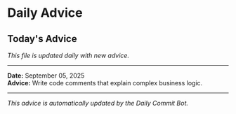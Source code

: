 # Daily Advice

## Today's Advice
*This file is updated daily with new advice.*

---

**Date:** September 05, 2025  
**Advice:** Write code comments that explain complex business logic.

---

*This advice is automatically updated by the Daily Commit Bot.*
